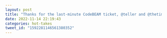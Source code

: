 ```yaml
---
layout: post
title: "Thanks for the last-minute CodeBEAM ticket, @teller and @thetimmorgan! I got to see my colleagues' talks (@ektastrophe, @lessthanseventy, Parker Rueve, and Katelynn Burns) virtually, and it was a wonderful surprise to be able to support them in real-time."
date: 2022-11-14 22:19:43
categories: hot-takes
tweet_id: "1592281146561380352"
---
```



<!-- Original tweet: https://twitter.com/i/status/1592281146561380352 -->